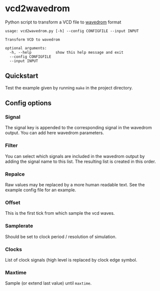# vcd2wavedrom

Python script to transform a VCD file to [wavedrom](https://wavedrom.com/) format

```
usage: vcd2wavedrom.py [-h] --config CONFIGFILE --input INPUT

Transform VCD to wavedrom

optional arguments:
  -h, --help           show this help message and exit
  --config CONFIGFILE
  --input INPUT
```

## Quickstart

Test the example given by running `make` in the project directory.

## Config options

### Signal

The signal key is appended to the corresponding signal in the wavedrom
output. You can add here wavedrom parameters.

### Filter

You can select which signals are included in the wavedrom output by
adding the signal name to this list. The resulting list is created in
this order.

### Repalce

Raw values may be replaced by a more human readable text. See the
example config file for an example.

### Offset

This is the first tick from which sample the vcd waves.

### Samplerate

Should be set to clock period / resolution of simulation.

### Clocks

List of clock signals (high level is replaced by clock edge symbol.

### Maxtime

Sample (or extend last value) until `maxtime`.
